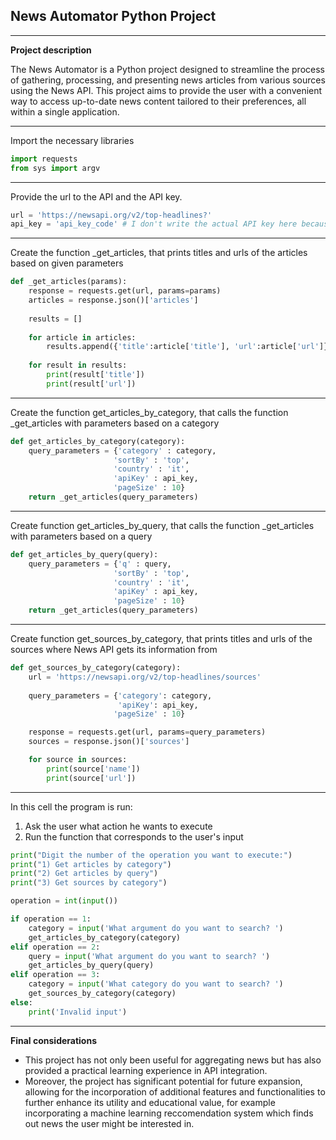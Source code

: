 ## News Automator Python Project

---

**Project description**

The News Automator is a Python project designed to streamline the process of gathering, processing, and presenting news articles from various sources using the News API. This project aims to provide the user with a convenient way to access up-to-date news content tailored to their preferences, all within a single application.

---

Import the necessary libraries

```python
import requests
from sys import argv
```
---

Provide the url to the API and the API key.

```python
url = 'https://newsapi.org/v2/top-headlines?'
api_key = 'api_key_code' # I don't write the actual API key here because it's connected to my accounts on newsapi.org
```
---

Create the function _get_articles, that prints titles and urls of the articles based on given parameters

```python
def _get_articles(params):
    response = requests.get(url, params=params)
    articles = response.json()['articles']
    
    results = []
    
    for article in articles:
        results.append({'title':article['title'], 'url':article['url']})
        
    for result in results:
        print(result['title'])
        print(result['url'])
```
---

Create the function get_articles_by_category, that calls the function _get_articles with parameters based on a category

```python
def get_articles_by_category(category):
    query_parameters = {'category' : category,
                       'sortBy' : 'top',
                       'country' : 'it',
                       'apiKey' : api_key,
                       'pageSize' : 10}
    return _get_articles(query_parameters)
```
---

Create function get_articles_by_query, that calls the function _get_articles with parameters based on a query

```python
def get_articles_by_query(query):
    query_parameters = {'q' : query,
                       'sortBy' : 'top',
                       'country' : 'it',
                       'apiKey' : api_key,
                       'pageSize' : 10}
    return _get_articles(query_parameters)
```
---

Create function get_sources_by_category, that prints titles and urls of the sources where News API gets its information from
```python
def get_sources_by_category(category):
    url = 'https://newsapi.org/v2/top-headlines/sources'
    
    query_parameters = {'category': category,
                        'apiKey': api_key,
                       'pageSize' : 10}

    response = requests.get(url, params=query_parameters)
    sources = response.json()['sources']

    for source in sources:
        print(source['name'])
        print(source['url'])
```
---

In this cell the program is run:
1. Ask the user what action he wants to execute
2. Run the function that corresponds to the user's input

```python
print("Digit the number of the operation you want to execute:")
print("1) Get articles by category")
print("2) Get articles by query")
print("3) Get sources by category")

operation = int(input())

if operation == 1:
    category = input('What argument do you want to search? ')
    get_articles_by_category(category)
elif operation == 2:
    query = input('What argument do you want to search? ')
    get_articles_by_query(query)
elif operation == 3:
    category = input('What category do you want to search? ')
    get_sources_by_category(category)
else:
    print('Invalid input')
```

---

**Final considerations**

* This project has not only been useful for aggregating news but has also provided a practical learning experience in API integration.
* Moreover, the project has significant potential for future expansion, allowing for the incorporation of additional features and functionalities to further enhance its utility and educational value, for example incorporating a machine learning reccomendation system which finds out news the user might be interested in.
